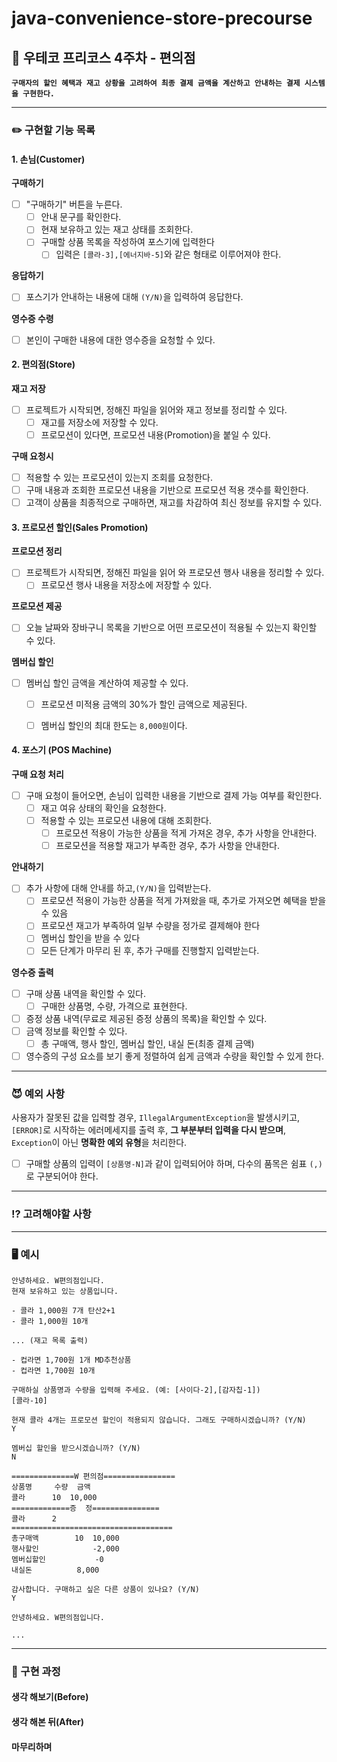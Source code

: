 # java-convenience-store-precourse

## 💬 우테코 프리코스 4주차 - 편의점

**`구매자의 할인 혜택과 재고 상황을 고려하여 최종 결제 금액을 계산하고 안내하는 결제 시스템을 구현한다.`**

---

### ✏️ 구현할 기능 목록

#### 1. 손님(Customer)
**구매하기**
- [ ] "구매하기" 버튼을 누른다.
  - [ ] 안내 문구를 확인한다.
  - [ ] 현재 보유하고 있는 재고 상태를 조회한다.
  - [ ] 구매할 상품 목록을 작성하여 포스기에 입력한다
    - [ ] 입력은 `[콜라-3],[에너지바-5]`와 같은 형태로 이루어져야 한다.

**응답하기**
- [ ] 포스기가 안내하는 내용에 대해 `(Y/N)`을 입력하여 응답한다.

**영수증 수령**
- [ ] 본인이 구매한 내용에 대한 영수증을 요청할 수 있다.

#### 2. 편의점(Store)
**재고 저장**
- [ ] 프로젝트가 시작되면, 정해진 파일을 읽어와 재고 정보를 정리할 수 있다.
    - [ ] 재고를 저장소에 저장할 수 있다.
    - [ ] 프로모션이 있다면, 프로모션 내용(Promotion)을 붙일 수 있다.

**구매 요청시**
- [ ] 적용할 수 있는 프로모션이 있는지 조회를 요청한다.
- [ ] 구매 내용과 조회한 프로모션 내용을 기반으로 프로모션 적용 갯수를 확인한다.
- [ ] 고객이 상품을 최종적으로 구매하면, 재고를 차감하여 최신 정보를 유지할 수 있다.

#### 3. 프로모션 할인(Sales Promotion)
**프로모션 정리**
- [ ] 프로젝트가 시작되면, 정해진 파일을 읽어 와 프로모션 행사 내용을 정리할 수 있다.
  - [ ] 프로모션 행사 내용을 저장소에 저장할 수 있다.

**프로모션 제공**
- [ ] 오늘 날짜와 장바구니 목록을 기반으로 어떤 프로모션이 적용될 수 있는지 확인할 수 있다.

**멤버십 할인**
- [ ] 멤버십 할인 금액을 계산하여 제공할 수 있다.
  - [ ] 프로모션 미적용 금액의 30%가 할인 금액으로 제공된다.
  - [ ] 멤버십 할인의 최대 한도는 `8,000원`이다.


#### 4. 포스기 (POS Machine)
**구매 요청 처리**
- [ ] 구매 요청이 들어오면, 손님이 입력한 내용을 기반으로 결제 가능 여부를 확인한다.
  - [ ] 재고 여유 상태의 확인을 요청한다.
  - [ ] 적용할 수 있는 프로모션 내용에 대해 조회한다.
    - [ ] 프로모션 적용이 가능한 상품을 적게 가져온 경우, 추가 사항을 안내한다.
    - [ ] 프로모션을 적용할 재고가 부족한 경우, 추가 사항을 안내한다.

**안내하기**
- [ ] 추가 사항에 대해 안내를 하고,`(Y/N)`을 입력받는다.
  - [ ] 프로모션 적용이 가능한 상품을 적게 가져왔을 때, 추가로 가져오면 혜택을 받을 수 있음
  - [ ] 프로모션 재고가 부족하여 일부 수량을 정가로 결제해야 한다
  - [ ] 멤버십 할인을 받을 수 있다
  - [ ] 모든 단계가 마무리 된 후, 추가 구매를 진행할지 입력받는다.

**영수증 출력**
- [ ] 구매 상품 내역을 확인할 수 있다.
  - [ ] 구매한 상품명, 수량, 가격으로 표현한다.
- [ ] 증정 상품 내역(무료로 제공된 증정 상품의 목록)을 확인할 수 있다.
- [ ] 금액 정보를 확인할 수 있다.
  - [ ] 총 구매액, 행사 할인, 멤버십 할인, 내실 돈(최종 결제 금액)
- [ ] 영수증의 구성 요소를 보기 좋게 정렬하여 쉽게 금액과 수량을 확인할 수 있게 한다.

---

### 😈 예외 사항
사용자가 잘못된 값을 입력할 경우, `IllegalArgumentException`을 발생시키고, `[ERROR]`로 시작하는 에러메세지를 출력 후,
**그 부분부터 입력을 다시 받으며**, `Exception`이 아닌 **명확한 예외 유형**을 처리한다.

- [ ] 구매할 상품의 입력이 `[상품명-N]`과 같이 입력되어야 하며, 다수의 품목은 쉼표 `(,)`로 구분되어야 한다.

---

### ⁉️ 고려해야할 사항


---

### 🖥️ 예시

```console
안녕하세요. W편의점입니다.
현재 보유하고 있는 상품입니다.

- 콜라 1,000원 7개 탄산2+1
- 콜라 1,000원 10개

... (재고 목록 출력)

- 컵라면 1,700원 1개 MD추천상품
- 컵라면 1,700원 10개

구매하실 상품명과 수량을 입력해 주세요. (예: [사이다-2],[감자칩-1])
[콜라-10]

현재 콜라 4개는 프로모션 할인이 적용되지 않습니다. 그래도 구매하시겠습니까? (Y/N)
Y

멤버십 할인을 받으시겠습니까? (Y/N)
N

==============W 편의점================
상품명		수량	금액
콜라		10 	10,000
=============증	정===============
콜라		2
====================================
총구매액		10	10,000
행사할인			-2,000
멤버십할인			-0
내실돈			 8,000

감사합니다. 구매하고 싶은 다른 상품이 있나요? (Y/N)
Y

안녕하세요. W편의점입니다.

...
```

---

### 🤔 구현 과정

#### 생각 해보기(Before)

#### 생각 해본 뒤(After)

#### 마무리하며
